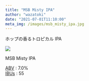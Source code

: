 ```yaml
---
title: "MSB Misty IPA"
author: "wazatoki"
date: "2021-07-01T11:10:00"
meta_img: /images/msb_misty_ipa.jpg
---
```


ホップの香るトロピカル IPA

<div class="figure">

![](/images/msb_misty_ipa.jpg)

<p class="caption">MSB Misty IPA</p>

</div>

[ABV](/blog/abv_ibus/) : 7.0%  
[IBUs](/blog/abv_ibus/) : 55
